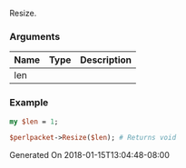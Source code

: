 Resize.
### Arguments
**Name**|**Type**|**Description**
:---|:---|:---
len||

### Example

```perl
my $len = 1;

$perlpacket->Resize($len); # Returns void
```


Generated On 2018-01-15T13:04:48-08:00